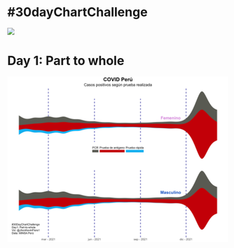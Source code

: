 \#30dayChartChallenge
================

![](Figs/30dcc.png)<!-- -->

# Day 1: Part to whole

![](Plots/day1.png)<!-- -->
